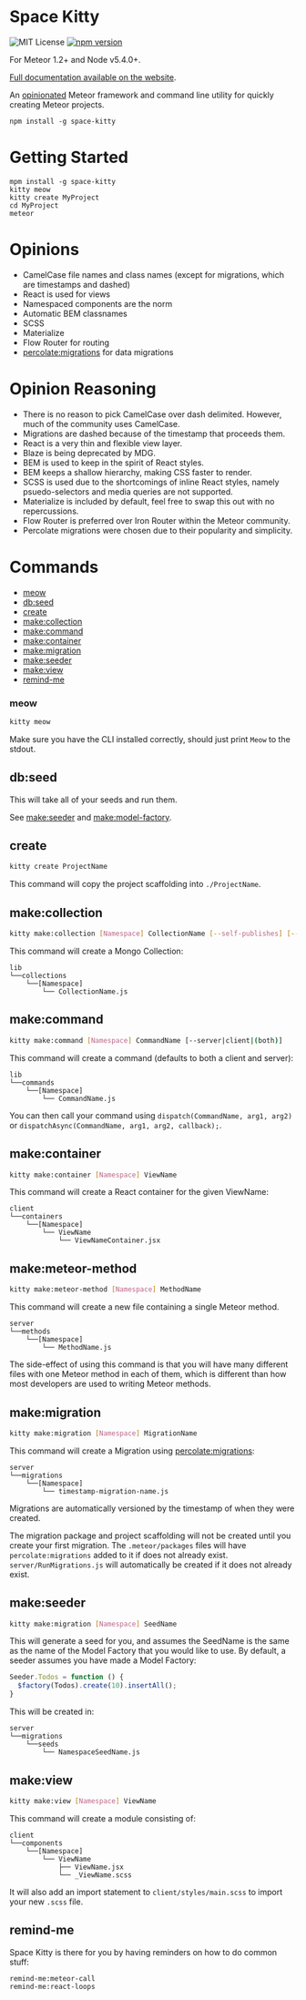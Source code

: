 Space Kitty
===========

![MIT License](https://img.shields.io/badge/license-MIT-blue.svg) [![npm version](https://badge.fury.io/js/space-kitty.svg)](https://badge.fury.io/js/space-kitty)

For Meteor 1.2+ and Node v5.4.0+.

[Full documentation available on the website](http://spacekitty.capsulecat.com/).

An [opinionated](http://stackoverflow.com/questions/802050/what-is-opinionated-software) Meteor framework and command line utility for quickly creating Meteor projects.

```
npm install -g space-kitty
```

# Getting Started

```
mpm install -g space-kitty
kitty meow
kitty create MyProject
cd MyProject
meteor
```

# Opinions

* CamelCase file names and class names (except for migrations, which are timestamps and dashed)
* React is used for views
* Namespaced components are the norm
* Automatic BEM classnames
* SCSS
* Materialize
* Flow Router for routing
* [percolate:migrations](https://atmospherejs.com/percolate/migrations) for data migrations

# Opinion Reasoning

* There is no reason to pick CamelCase over dash delimited. However, much of the community uses CamelCase.
* Migrations are dashed because of the timestamp that proceeds them.
* React is a very thin and flexible view layer.
* Blaze is being deprecated by MDG.
* BEM is used to keep in the spirit of React styles.
* BEM keeps a shallow hierarchy, making CSS faster to render.
* SCSS is used due to the shortcomings of inline React styles, namely psuedo-selectors and media queries are not supported.
* Materialize is included by default, feel free to swap this out with no repercussions.
* Flow Router is preferred over Iron Router within the Meteor community.
* Percolate migrations were chosen due to their popularity and simplicity.

# Commands

* [meow](#meow)
* [db:seed](#dbseed)
* [create](#create)
* [make:collection](#makecollection)
* [make:command](#makecommand)
* [make:container](#makecontainer)
* [make:migration](#makemigration)
* [make:seeder](#makeseeder)
* [make:view](#makeview)
* [remind-me](#remind-me)

### meow

```sh
kitty meow
```

Make sure you have the CLI installed correctly, should just print `Meow` to the stdout.

## db:seed

This will take all of your seeds and run them.

See [make:seeder](#makeseeder) and [make:model-factory](#makemode-factory).

## create

```sh
kitty create ProjectName
```

This command will copy the project scaffolding into `./ProjectName`.

## make:collection

```sh
kitty make:collection [Namespace] CollectionName [--self-publishes] [--with-schema] [--local] [--class]
```

This command will create a Mongo Collection:

```
lib
└──collections
    └──[Namespace]
        └── CollectionName.js
```

## make:command

```sh
kitty make:command [Namespace] CommandName [--server|client|(both)]
```

This command will create a command (defaults to both a client and server):

```
lib
└──commands
    └──[Namespace]
        └── CommandName.js
```

You can then call your command using `dispatch(CommandName, arg1, arg2)` or `dispatchAsync(CommandName, arg1, arg2, callback);`.

## make:container

```sh
kitty make:container [Namespace] ViewName
```

This command will create a React container for the
given ViewName:

```
client
└──containers
    └──[Namespace]
        └── ViewName
            └── ViewNameContainer.jsx
```

## make:meteor-method

```sh
kitty make:meteor-method [Namespace] MethodName
```

This command will create a new file containing a single Meteor method.

```
server
└──methods
    └──[Namespace]
        └── MethodName.js
```

The side-effect of using this command is that you will have many different files with one Meteor method in each of them, which is different than how most developers are used to writing Meteor methods.

## make:migration

```sh
kitty make:migration [Namespace] MigrationName
```

This command will create a Migration using [percolate:migrations](https://atmospherejs.com/percolate/migrations):

```
server
└──migrations
    └──[Namespace]
        └── timestamp-migration-name.js
```

Migrations are automatically versioned by the timestamp of when they were created.

The migration package and project scaffolding will not be created until you create your first migration. The `.meteor/packages` files will have `percolate:migrations` added to it if does not already exist. `server/RunMigrations.js` will automatically be created if it does not already exist.

## make:seeder

```sh
kitty make:migration [Namespace] SeedName
```

This will generate a seed for you, and assumes the SeedName
is the same as the name of the Model Factory that you would
like to use. By default, a seeder assumes you have made a
Model Factory:

```js
Seeder.Todos = function () {
  $factory(Todos).create(10).insertAll();
}
```

This will be created in:

```
server
└──migrations
    └──seeds
        └── NamespaceSeedName.js
```

## make:view

```sh
kitty make:view [Namespace] ViewName
```

This command will create a module consisting of:

```
client
└──components
    └──[Namespace]
        └── ViewName
            ├── ViewName.jsx
            └── _ViewName.scss
```

It will also add an import statement to `client/styles/main.scss` to import your new
`.scss` file.

## remind-me

Space Kitty is there for you by having reminders on how to do common stuff:

```sh
remind-me:meteor-call
remind-me:react-loops
```


